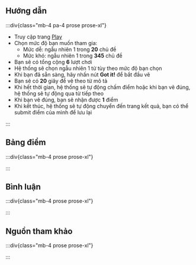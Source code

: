 ## Hướng dẫn

:::div{class="mb-4 pa-4 prose prose-xl"}

- Truy cập trang [Play](/play)
- Chọn mức độ bạn muốn tham gia:
  - Mức dễ: ngẫu nhiên 1 trong **20** chủ đề
  - Mức khó: ngẫu nhiên 1 trong **345** chủ đề
- Bạn sẽ có tổng cộng **6** lượt chơi
- Hệ thống sẽ chọn ngẫu nhiên 1 từ tùy theo mức độ bạn chọn
- Khi bạn đã sẵn sàng, hãy nhấn nút **Got it!** để bắt đầu vẽ
- Bạn sẽ có **20** giây để vẽ theo từ mô tả
- Khi hết thời gian, hệ thống sẽ tự động chấm điểm hoặc khi bạn vẽ đúng, hệ thống sẽ tự động qua từ tiếp theo
- Khi bạn vẽ đúng, bạn sẽ nhận được **1** điểm
- Khi kết thúc, hệ thống sẽ tự động chuyển đến trang kết quả, bạn có thể submit điểm của mình để lưu lại

:::

## Bảng điểm

:::div{class="mb-4 prose prose-xl"}

:::

## Bình luận

:::div{class="mb-4 prose prose-xl"}

:::

## Nguồn tham khảo

:::div{class="mb-4 prose prose-xl"}

:::
